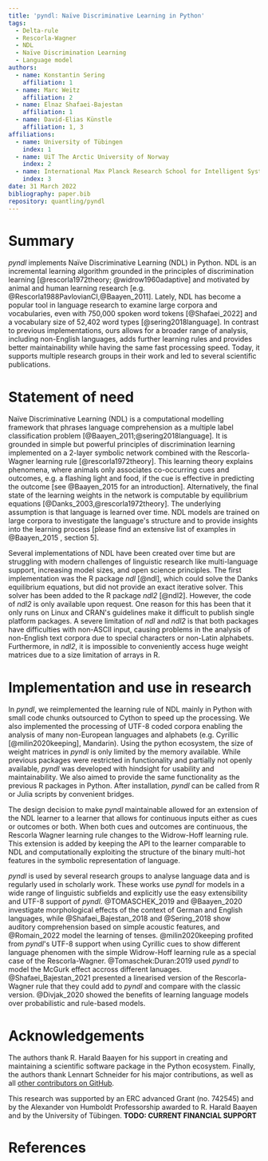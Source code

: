 ```yaml
---
title: 'pyndl: Naïve Discriminative Learning in Python'
tags:
  - Delta-rule
  - Rescorla-Wagner
  - NDL
  - Naïve Discrimination Learning
  - Language model
authors:
  - name: Konstantin Sering
    affiliation: 1
  - name: Marc Weitz
    affiliation: 2
  - name: Elnaz Shafaei-Bajestan
    affiliation: 1
  - name: David-Elias Künstle
    affiliation: 1, 3
affiliations:
  - name: University of Tübingen
    index: 1
  - name: UiT The Arctic University of Norway
    index: 2
  - name: International Max Planck Research School for Intelligent Systems
    index: 3
date: 31 March 2022
bibliography: paper.bib
repository: quantling/pyndl
---
```


# Summary

<!-- A summary describing the high-level functionality and purpose of the software for a diverse, non-specialist audience -->
*pyndl* implements Naïve Discriminative Learning (NDL) in Python. NDL is an incremental learning algorithm grounded in the principles of discrimination learning [@rescorla1972theory; @widrow1960adaptive] and motivated by animal and human learning research [e.g. @Rescorla1988PavlovianCI,@Baayen_2011]. Lately, NDL has become a popular tool in language research to examine large corpora and vocabularies, even with 750,000 spoken word tokens [@Shafaei_2022] and a vocabulary size of 52,402 word types [@sering2018language]. In contrast to previous implementations, ours allows for a broader range of analysis, including non-English languages, adds further learning rules and provides better maintainability while having the same fast processing speed. Today, it supports multiple research groups in their work and led to several scientific publications.


# Statement of need

<!-- General problem -->
Naïve Discriminative Learning (NDL) is a computational modelling framework that phrases language comprehension as a multiple label classification problem [@Baayen_2011;@sering2018language]. It is grounded in simple but powerful principles of discrimination learning implemented on a 2-layer symbolic network combined with the Rescorla-Wagner learning rule [@rescorla1972theory].
This learning theory explains phenomena, where animals only associates co-occurring cues and outcomes, e.g. a flashing light and food, if the cue is effective in predicting the outcome [see @Baayen_2015 for an introduction].
Alternatively, the final state of the learning weights in the network is computable by equilibrium equations [@Danks_2003,@rescorla1972theory]. The underlying assumption is that language is learned over time. NDL models are trained on large corpora to investigate the language's structure and to provide insights into the learning process [please find an extensive list of examples in @Baayen_2015
, section 5].


<!-- Which implementations are out there? -->
Several implementations of NDL have been created over time but are struggling with modern challenges of linguistic research like multi-language support, increasing model sizes, and open science principles. The first implementation was the R package *ndl* [@ndl], which could solve the Danks equilibrium equations, but did not provide an exact iterative solver. This solver has been added to the R package *ndl2* [@ndl2]. However, the code of *ndl2* is only available upon request. One reason for this has been that it only runs on Linux and CRAN's guidelines make it difficult to publish single platform packages. A severe limitation of *ndl* and *ndl2* is that both packages have difficulties with non-ASCII input, causing problems in the analysis of non-English text corpora due to special characters or non-Latin alphabets. Furthermore, in *ndl2*, it is impossible to conveniently access huge weight matrices due to a size limitation of arrays in R.


# Implementation and use in research

<!-- Short description of pyndl -->
In *pyndl*, we reimplemented the learning rule of NDL mainly in Python with small code chunks outsourced to Cython to speed up the processing. We also implemented the processing of UTF-8 coded corpora enabling the analysis of many non-European languages and alphabets (e.g. Cyrillic [@milin2020keeping], Mandarin). Using the python ecosystem, the size of weight matrices in *pyndl* is only limited by the memory available. While previous packages were restricted in functionality and partially not openly available, *pyndl* was developed with hindsight for usability and maintainability. We also aimed to provide the same functionality as the previous R packages in Python. After installation, *pyndl* can be called from R or Julia scripts by convenient bridges.

<!-- WH extension of pyndl -->
The design decision to make *pyndl* maintainable allowed for an extension of the NDL learner to a learner that allows for continuous inputs either as cues or outcomes or both. When both cues and outcomes are continuous, the Rescorla Wagner learning rule changes to the Widrow-Hoff learning rule. This extension is added by keeping the API to the learner comparable to NDL and computationally exploiting the structure of the binary multi-hot features in the symbolic representation of language.

<!-- Pyndl in research -->
*pyndl* is used by several research groups to analyse language data and is regularly used in scholarly work.
These works use *pyndl* for models in a wide range of linguistic subfields and explicitly use the easy extensibility and UTF-8 support of *pyndl*.
@TOMASCHEK_2019 and @Baayen_2020 investigate morphological effects of the context of German and English languages, while @Shafaei_Bajestan_2018 and @Sering_2018
show auditory comprehension based on simple acoustic features, and @Romain_2022 model the learning of tenses.
@milin2020keeping profited from *pyndl*'s UTF-8 support when using Cyrillic cues to show different language phenomen with the simple Widrow-Hoff learning rule as a special case of the Rescorla-Wagner. @Tomaschek:Duran:2019 used *pyndl* to model the McGurk effect accross different lanuages.
@Shafaei_Bajestan_2021 presented a linearised version of the Rescorla-Wagner rule that they could add to *pyndl* and compare with the classic version. @Divjak_2020 showed the benefits of learning language models over probabilistic and rule-based models.


# Acknowledgements

The authors thank R. Harald Baayen for his support in creating and maintaining a scientific software package in the Python ecosystem.
Finally, the authors thank Lennart Schneider for his major contributions, as well as all [other contributors on GitHub](https://github.com/quantling/pyndl/graphs/contributors).

This research was supported by an ERC advanced Grant (no. 742545) and by the Alexander von Humboldt Professorship awarded to R. Harald Baayen and by the University of Tübingen.
**TODO: CURRENT FINANCIAL SUPPORT**


# References

